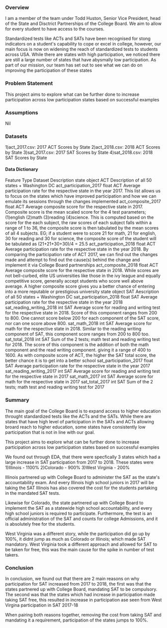 

### Overview
I am a member of the team under Todd Huston, Senior Vice President, head of the State and Disctrict Partnerships of the College Board. We aim to allow for every student to have access to the courses.

Standardized tests like ACTs and SATs have been recognised for stong indicators on a student's capability to cope or excel in college, however, our main focus is now on widening the reach of standardized tests to students across USA.
While there are states with high participation, we noticed there are still a large number of states that have abysmally low participation. As part of our mission, our team has set out to see what we can do on improving the participation of these states


### Problem Statement
This project aims to explore what can be further done to increase participation across low participation states based on successful examples

### Assumptions
Nil



### Datasets
1)act_2017.csv: 2017 ACT Scores by State
2)act_2018.csv: 2018 ACT Scores by State
3)sat_2017.csv: 2017 SAT Scores by State
4)sat_2018.csv: 2018 SAT Scores by State



#### Data Dictionary
Feature	Type	Dataset	Description
state	object	ACT	Description of all 50 states + Washington DC
act_participation_2017	float	ACT	Average participation rate for the respective state in the year 2017. This list allows us to focus on the states which have improved participation and how we can emulate its sessions through the changes implemented
act_composite_2017	float	ACT	Average composite score for the respective state in 2017. Composite score is the mean scaled score for the 4 test parameters; (1)english (2)math (3)reading (4)science. This is computed based on the score for the each subject, the raw scores of each subject falls within a range of 1 to 36, the composite score is then tabulated by the mean scores of all 4 subjects. EG; if a student were to score 21 for math, 21 for english, 30 for reading and 30 for science, the composite score of the student will be tabulated as (21+21+30+30)/4 = 25.5
act_participation_2018	float	ACT	Average participation rate for the respective state in the year 2018. By comparing the participation rate of ACT 2017, we can find out the changes made and attempt to find out the cause(s) behind the change and implement it via College Board partnerships
act_composite_2018	float	ACT	Average composite score for the respective state in 2018. While scores are not bell-curbed, elite US universities like those in the ivy league and equally competitive score, generally accept students who score well above average. A higher composite score gives you a better chance of entering into a more reputable or prestigious university
state	object	SAT	Aescription of all 50 states + Washington DC
sat_participation_2018	float	SAT	Average participation rate for the respective state in the year 2018
sat_reading_writing_2018	int	SAT	Average score for reading and writing test for the respective state in 2018. Score of this component ranges from 200 to 800. One cannot score below 200 for each component of the SAT score, nor can one score above 800.
sat_math_2018	int	SAT	Average score for math for the respective state in 2018. Similar to the reading writing component of SAT, this component score ranges from 200 to 800 too.
sat_total_2018	int	SAT	Sum of the 2 tests; math test and reading writing test for 2018. The score of this component is the addition of both the math component and the read writing component. giving it a range of 400 to 1600. As with composite score of ACT, the higher the SAT total score, the better chance it is to get into a better school
sat_participation_2017	float	SAT	Average participation rate for the respective state in the year 2017
sat_reading_writing_2017	int	SAT	Average score for reading and writing test for the respective state in 2017
sat_math_2017	int	SAT	Average score for math for the respective state in 2017
sat_total_2017	int	SAT	Sum of the 2 tests; math test and reading writing test for 2017

### Summary
The main goal of the College Board is to expand access to higher education throught standardized tests like the ACTs and the SATs. While there are states that have high level of participation in the SATs and ACTs allowing broard reach to higher education, some states have consistently low participation that is not in line with our goal.

This project aims to explore what can be further done to increase participation across low participation states based on successful examples

We found out through EDA, that there were specfically 3 states which had a large increase in SAT participation from 2017 to 2018.
These states were
1)Illinois - 1100%
2)Colorado - 900%
3)West Virginia - 200%


Illinois partnered up with College Board to administer the SAT as the state's accountability exam. And every Illinois high school juniors in 2017 will be taking the SAT Illinois has also covered the cost for the students partaking in the mandated SAT tests.



Likewise for Colorado, the state partnered up with College Board to implement the SAT as a statewide high school accountability, and every high school juniors is required to participate. Furthermore, the test is an official administration of the SAT and counts for college Admissions, and it is absolutely free for the students.


West Virginia was a different story, while the participation did go up by 100%, it didnt jump as much as Colorado or Illinois; which made SAT mandatory. West Virginia took a different approach and allowed for SAT to be taken for free, this was the main cause for the spike in number of test takers.

### Conclusion
In conclusion, we found out that there are 2 main reasons on why participation for SAT increased from 2017 to 2018, the first was that the states partnered up with College Board, mandating SAT to be compulsory. The second was that the states which had increase in participation made taking SAT free, this resulted in increase in participation ase seen from West Virgina participation in SAT 2017-18

When pairing both reasons together, removing the cost from taking SAT and mandating it a requirement, participation of the states jumps to 100%. 